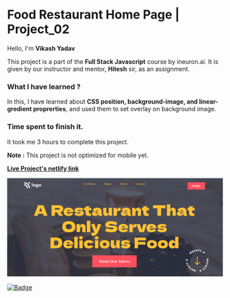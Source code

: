 # **Food Restaurant Home Page | Project_02**

Hello, I'm **Vikash Yadav** 

This project is a part of the **Full Stack Javascript** course by ineuron.ai. It is given by our instructor and mentor, **Hitesh** sir,  as an assignment.


### **What I have learned ?**

In this, I have learned about **CSS position, background-image, and linear-gredient proprerties**, and used them to set overlay on background image.

### **Time spent to finish it.**

It took me 3 hours to complete this project.

**Note :** This project is not optimized for mobile yet.


**[Live Project's netlify link](https://food-restaurant-project-02.netlify.app/ "Project link")**

[![Project ScreenShot](./css-project-02-done.png)](https://food-restaurant-project-02.netlify.app/ "Project link")


[![Badge](https://img.shields.io/badge/Project__02-Food%20Restaurant%20Home%20Page-yellow)](https://food-restaurant-project-02.netlify.app/ "Project link")